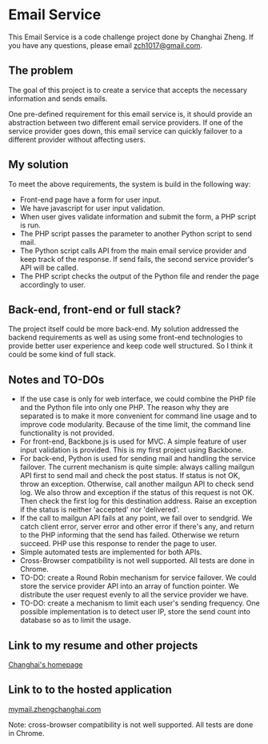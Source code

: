 Email Service
=============

This Email Service is a code challenge project done by Changhai Zheng.
If you have any questions, please email zch1017@gmail.com.

The problem
-----------

The goal of this project is to create a service that accepts the necessary
information and sends emails.

One pre-defined requirement for this email service is, it should provide an
abstraction between two different email service providers. If one of the
service provider goes down, this email service can quickly failover to a
different provider without affecting users.

My solution
-----------

To meet the above requirements, the system is build in the following way:

* Front-end page have a form for user input.
* We have javascript for user input validation.
* When user gives validate information and submit the form, a PHP script
  is run.
* The PHP script passes the parameter to another Python script to send mail.
* The Python script calls API from the main email service provider and keep
  track of the response. If send fails, the second service provider's API
  will be called.
* The PHP script checks the output of the Python file and render the page
  accordingly to user.

Back-end, front-end or full stack?
-------------------------------------------------------------------------

The project itself could be more back-end. My solution addressed the
backend requirements as well as using some front-end technologies to provide
better user experience and keep code well structured. So I think it could
be some kind of full stack.


Notes and TO-DOs
----------------

* If the use case is only for web interface, we could combine the PHP file
  and the Python file into only one PHP. The reason why they are separated
  is to make it more convenient for command line usage and to improve code
  modularity. Because of the time limit, the command line functionality is
  not provided.
* For front-end, Backbone.js is used for MVC. A simple feature of user input
  validation is provided. This is my first project using Backbone.
* For back-end, Python is used for sending mail and handling the service
  failover. The current mechanism is quite simple: always calling mailgun
  API first to send mail and check the post status. If status is not OK,
  throw an exception. Otherwise, call another mailgun API to check send
  log. We also throw and exception if the status of this request is not OK.
  Then check the first log for this destination address. Raise an exception
  if the status is neither 'accepted' nor 'delivered'.
* If the call to mailgun API fails at any point, we fail over to sendgrid.
  We catch client error, server error and other error if there's any, and
  return to the PHP informing that the send has failed. Otherwise we return
  succeed. PHP use this response to render the page to user.
* Simple automated tests are implemented for both APIs.
* Cross-Browser compatibility is not well supported. All tests are done in
  Chrome.
* TO-DO: create a Round Robin mechanism for service failover. We could
  store the service provider API into an array of function pointer. We
  distribute the user request evenly to all the service provider we have.
* TO-DO: create a mechanism to limit each user's sending frequency. One
  possible implementation is to detect user IP, store the send count
  into database so as to limit the usage.

Link to my resume and other projects
------------------------------------

[Changhai's homepage](http://zhengchanghai.com/)

Link to to the hosted application
---------------------------------

[mymail.zhengchanghai.com](http://mymail.zhengchanghai.com/)

Note: cross-browser compatibility is not well supported. All tests are done in
      Chrome.


    


